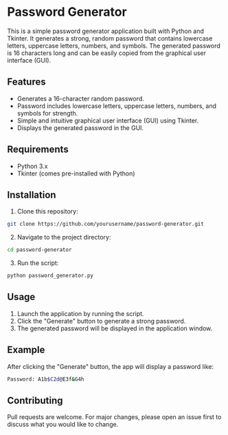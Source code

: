 # Password Generator

This is a simple password generator application built with Python and Tkinter. It generates a strong, random password that contains lowercase letters, uppercase letters, numbers, and symbols. The generated password is 16 characters long and can be easily copied from the graphical user interface (GUI).

## Features

- Generates a 16-character random password.
- Password includes lowercase letters, uppercase letters, numbers, and symbols for strength.
- Simple and intuitive graphical user interface (GUI) using Tkinter.
- Displays the generated password in the GUI.

## Requirements

- Python 3.x
- Tkinter (comes pre-installed with Python)

## Installation

1. Clone this repository:

```bash
git clone https://github.com/yourusername/password-generator.git
```
2. Navigate to the project directory:
```bash
cd password-generator
```
3. Run the script:
```bash
python password_generator.py
```

## Usage

1. Launch the application by running the script.
2. Click the "Generate" button to generate a strong password.
3. The generated password will be displayed in the application window.

## Example

After clicking the "Generate" button, the app will display a password like:
```bash
Password: A1b$C2d@E3f&G4h
```

## Contributing

Pull requests are welcome. For major changes, please open an issue first to discuss what you would like to change.





